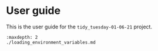 # User guide

This is the user guide for the `tidy_tuesday-01-06-21` project.

```{toctree}
:maxdepth: 2
./loading_environment_variables.md
```
